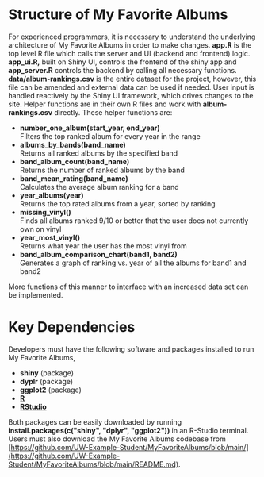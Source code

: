 # Structure of My Favorite Albums

For experienced programmers, it is necessary to understand the underlying architecture of My Favorite Albums in order to make changes. **app.R** is the top level R file which calls the server and UI (backend and frontend) logic. **app\_ui.R,** built on Shiny UI, controls the frontend of the shiny app and **app\_server.R** controls the backend by calling all necessary functions. **data/album-rankings.csv** is the entire dataset for the project, however, this file can be amended and external data can be used if needed. User input is handled reactively by the Shiny UI framework, which drives changes to the site. Helper functions are in their own R files and work with **album-rankings.csv** directly. These helper functions are:

* **number\_one\_album(start\_year, end\_year)**  
  Filters the top ranked album for every year in the range  
* **albums\_by\_bands(band\_name)**  
  Returns all ranked albums by the specified band  
* **band\_album\_count(band\_name)**  
  Returns the number of ranked albums by the band  
* **band\_mean\_rating(band\_name)**  
  Calculates the average album ranking for a band  
* **year\_albums(year)**  
  Returns the top rated albums from a year, sorted by ranking  
* **missing\_vinyl()**  
  Finds all albums ranked 9/10 or better that the user does not currently own on vinyl  
* **year\_most\_vinyl()**  
  Returns what year the user has the most vinyl from  
* **band\_album\_comparison\_chart(band1, band2)**  
  Generates a graph of ranking vs. year of all the albums for band1 and band2

More functions of this manner to interface with an increased data set can be implemented.

# Key Dependencies 

Developers must have the following software and packages installed to run My Favorite Albums,

* **shiny** (package)  
* **dyplr** (package)  
* **ggplot2** (package)  
* [**R**](https://cran.r-project.org)  
* [**RStudio**](https://posit.co/download/rstudio-desktop)

Both packages can be easily downloaded by running **install.packages(c("shiny", "dplyr", "ggplot2"))** in an R-Studio terminal. Users must also download the My Favorite Albums codebase from [https://github.com/UW-Example-Student/MyFavoriteAlbums/blob/main/](https://github.com/UW-Example-Student/MyFavoriteAlbums/blob/main/README.md). 
